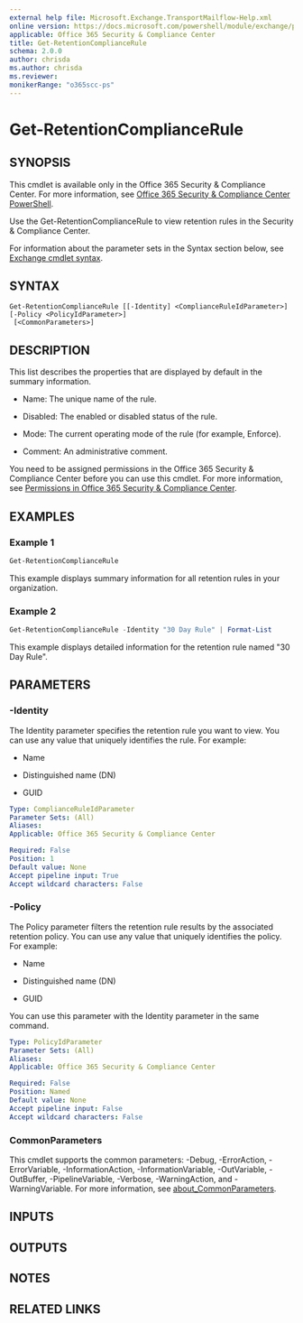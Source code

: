 ```yaml
---
external help file: Microsoft.Exchange.TransportMailflow-Help.xml
online version: https://docs.microsoft.com/powershell/module/exchange/policy-and-compliance-retention/get-retentioncompliancerule
applicable: Office 365 Security & Compliance Center
title: Get-RetentionComplianceRule
schema: 2.0.0
author: chrisda
ms.author: chrisda
ms.reviewer:
monikerRange: "o365scc-ps"
---
```


# Get-RetentionComplianceRule

## SYNOPSIS
This cmdlet is available only in the Office 365 Security & Compliance Center. For more information, see [Office 365 Security & Compliance Center PowerShell](https://docs.microsoft.com/powershell/exchange/office-365-scc/office-365-scc-powershell).

Use the Get-RetentionComplianceRule to view retention rules in the Security & Compliance Center.

For information about the parameter sets in the Syntax section below, see [Exchange cmdlet syntax](https://docs.microsoft.com/powershell/exchange/exchange-server/exchange-cmdlet-syntax).

## SYNTAX

```
Get-RetentionComplianceRule [[-Identity] <ComplianceRuleIdParameter>] [-Policy <PolicyIdParameter>]
 [<CommonParameters>]
```

## DESCRIPTION
This list describes the properties that are displayed by default in the summary information.

- Name: The unique name of the rule.

- Disabled: The enabled or disabled status of the rule.

- Mode: The current operating mode of the rule (for example, Enforce).

- Comment: An administrative comment.

You need to be assigned permissions in the Office 365 Security & Compliance Center before you can use this cmdlet. For more information, see [Permissions in Office 365 Security & Compliance Center](https://go.microsoft.com/fwlink/p/?LinkId=511920).

## EXAMPLES

### Example 1
```powershell
Get-RetentionComplianceRule
```

This example displays summary information for all retention rules in your organization.

### Example 2
```powershell
Get-RetentionComplianceRule -Identity "30 Day Rule" | Format-List
```

This example displays detailed information for the retention rule named "30 Day Rule".

## PARAMETERS

### -Identity
The Identity parameter specifies the retention rule you want to view. You can use any value that uniquely identifies the rule. For example:

- Name

- Distinguished name (DN)

- GUID

```yaml
Type: ComplianceRuleIdParameter
Parameter Sets: (All)
Aliases:
Applicable: Office 365 Security & Compliance Center

Required: False
Position: 1
Default value: None
Accept pipeline input: True
Accept wildcard characters: False
```

### -Policy
The Policy parameter filters the retention rule results by the associated retention policy. You can use any value that uniquely identifies the policy. For example:

- Name

- Distinguished name (DN)

- GUID

You can use this parameter with the Identity parameter in the same command.

```yaml
Type: PolicyIdParameter
Parameter Sets: (All)
Aliases:
Applicable: Office 365 Security & Compliance Center

Required: False
Position: Named
Default value: None
Accept pipeline input: False
Accept wildcard characters: False
```

### CommonParameters
This cmdlet supports the common parameters: -Debug, -ErrorAction, -ErrorVariable, -InformationAction, -InformationVariable, -OutVariable, -OutBuffer, -PipelineVariable, -Verbose, -WarningAction, and -WarningVariable. For more information, see [about_CommonParameters](https://go.microsoft.com/fwlink/p/?LinkID=113216).

## INPUTS

###  

## OUTPUTS

###  

## NOTES

## RELATED LINKS
